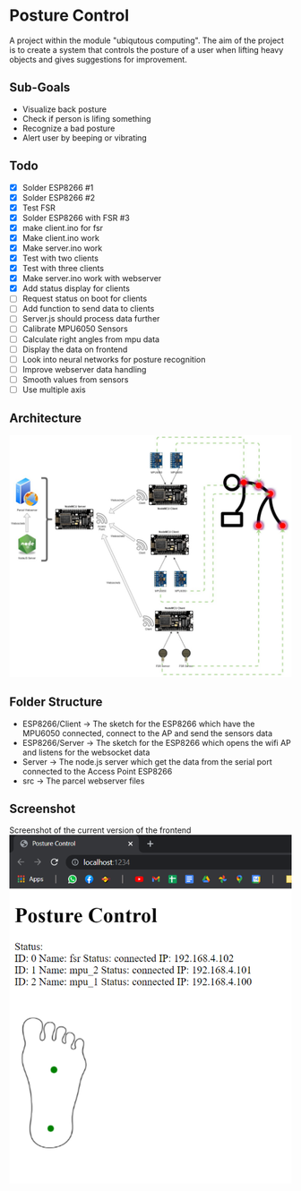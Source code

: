 # Posture Control
A project within the module "ubiqutous computing". The aim of the project is to create a system that controls the posture of a user when lifting heavy objects and gives suggestions for improvement.

## Sub-Goals

- Visualize back posture
- Check if person is lifing something
- Recognize a bad posture
- Alert user by beeping or vibrating
 
## Todo

- [x] Solder ESP8266 #1
- [x] Solder ESP8266 #2
- [x] Test FSR
- [x] Solder ESP8266 with FSR #3
- [x] make client.ino for fsr
- [x] Make client.ino work
- [x] Make server.ino work
- [x] Test with two clients
- [x] Test with three clients
- [x] Make server.ino work with webserver
- [x] Add status display for clients
- [ ] Request status on boot for clients
- [ ] Add function to send data to clients
- [ ] Server.js should process data further
- [ ] Calibrate MPU6050 Sensors
- [ ] Calculate right angles from mpu data
- [ ] Display the data on frontend
- [ ] Look into neural networks for posture recognition
- [ ] Improve webserver data handling
- [ ] Smooth values from sensors
- [ ] Use multiple axis

## Architecture

![Architecture](/Architecture.jpg)


## Folder Structure

- ESP8266/Client -> The sketch for the ESP8266 which have the MPU6050 connected, connect to the AP and send the sensors data
- ESP8266/Server -> The sketch for the ESP8266 which opens the wifi AP and listens for the websocket data
- Server -> The node.js server which get the data from the serial port connected to the Access Point ESP8266
- src -> The parcel webserver files

## Screenshot
Screenshot of the current version of the frontend
![Screenshot](/screenshot.png)
